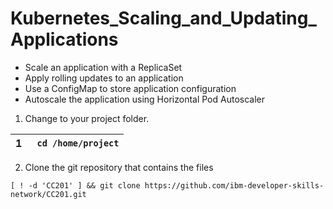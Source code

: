# Kubernetes_Scaling_and_Updating_Applications

- Scale an application with a ReplicaSet
- Apply rolling updates to an application
- Use a ConfigMap to store application configuration
- Autoscale the application using Horizontal Pod Autoscaler

1. Change to your project folder.

| 1           | ``` cd /home/project``` |
| ----------- | ----------- |


2. Clone the git repository that contains the files

```
[ ! -d 'CC201' ] && git clone https://github.com/ibm-developer-skills-network/CC201.git
```
